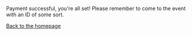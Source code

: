 Payment successful, you're all set! Please remember to come to the event with an ID of some sort.

<div class="centered-contents">
    <a href="/">Back to the homepage</a>
</div>
